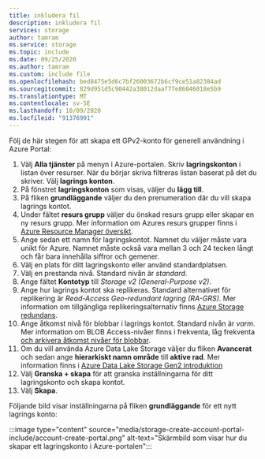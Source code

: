 ```yaml
---
title: inkludera fil
description: inkludera fil
services: storage
author: tamram
ms.service: storage
ms.topic: include
ms.date: 09/25/2020
ms.author: tamram
ms.custom: include file
ms.openlocfilehash: bed8475e5d6c7bf26003672b6cf9ce51a82384ad
ms.sourcegitcommit: 829d951d5c90442a38012daaf77e86046018e5b9
ms.translationtype: MT
ms.contentlocale: sv-SE
ms.lasthandoff: 10/09/2020
ms.locfileid: "91376991"
---
```

Följ de här stegen för att skapa ett GPv2-konto för generell användning i Azure Portal:

1. Välj **Alla tjänster** på menyn i Azure-portalen. Skriv **lagringskonton** i listan över resurser. När du börjar skriva filtreras listan baserat på det du skriver. Välj **lagrings konton**.
1. På fönstret **lagringskonton** som visas, väljer du **lägg till**.
1. På fliken **grundläggande** väljer du den prenumeration där du vill skapa lagrings kontot.
1. Under fältet **resurs grupp** väljer du önskad resurs grupp eller skapar en ny resurs grupp.  Mer information om Azures resurs grupper finns i [Azure Resource Manager översikt](../articles/azure-resource-manager/resource-group-overview.md).
1. Ange sedan ett namn för lagringskontot. Namnet du väljer måste vara unikt för Azure. Namnet måste också vara mellan 3 och 24 tecken långt och får bara innehålla siffror och gemener.
1. Välj en plats för ditt lagringskonto eller använd standardplatsen.
1. Välj en prestanda nivå. Standard nivån är *standard*.
1. Ange fältet **Kontotyp** till *Storage v2 (General-Purpose v2)*.
1. Ange hur lagrings kontot ska replikeras. Standard alternativet för replikering är *Read-Access Geo-redundant lagring (RA-GRS)*. Mer information om tillgängliga replikeringsalternativ finns [Azure Storage redundans](../articles/storage/common/storage-redundancy.md).
1. Ange åtkomst nivå för blobbar i lagrings kontot. Standard nivån är *varm*. Mer information om BLOB Access-nivåer finns i frekventa, låg frekventa [och arkivera åtkomst nivåer för blobbar](../articles/storage/blobs/storage-blob-storage-tiers.md).
1. Om du vill använda Azure Data Lake Storage väljer du fliken **Avancerat** och sedan ange **hierarkiskt namn område** till **aktive rad**. Mer information finns i [Azure Data Lake Storage Gen2 introduktion](../articles/storage/blobs/data-lake-storage-introduction.md)
1. Välj **Granska + skapa** för att granska inställningarna för ditt lagringskonto och skapa kontot.
1. Välj **Skapa**.

Följande bild visar inställningarna på fliken **grundläggande** för ett nytt lagrings konto:

:::image type="content" source="media/storage-create-account-portal-include/account-create-portal.png" alt-text="Skärmbild som visar hur du skapar ett lagringskonto i Azure-portalen":::
